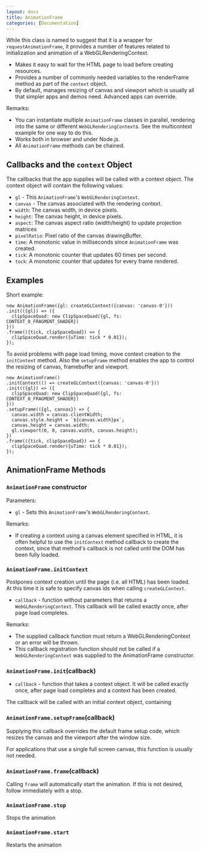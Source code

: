 ```yaml
---
layout: docs
title: AnimationFrame
categories: [Documentation]
---
```


While this class is named to suggest that it is a wrapper for
`requestAnimationFrame`, it provides a number of features related
to initialization and animation of a WebGLRenderingContext.

* Makes it easy to wait for the HTML page to load before creating resources.
* Provides a number of commonly needed variables to the renderFrame method
  as part of the `context` object.
* By default, manages resizing of canvas and viewport which is usually all
  that simpler apps and demos need. Advanced apps can override.

Remarks:
* You can instantiate multiple `AnimationFrame` classes in parallel,
  rendering into the same or different `WebGLRenderingContext`s. See
  the multicontext example for one way to do this.
* Works both in browser and under Node.js.
* All `AnimationFrame` methods can be chained.


## Callbacks and the `context` Object

The callbacks that the app supplies will be called with a context object.
The context object will contain the following values:

* `gl` - This `AnimationFrame`'s `WebGLRenderingContext`.
* `canvas` - The canvas associated with the rendering context.
* `width`: The canvas width, in device pixels.
* `height`: The canvas height, in device pixels.
* `aspect`: The canvas aspect ratio (width/height) to update projection matrices
* `pixelRatio`: Pixel ratio of the canvas drawingBuffer.
* `time`: A monotonic value in milliseconds since `AnimationFrame` was created.
* `tick`: A monotonic counter that updates 60 times per second.
* `tock`: A monotonic counter that updates for every frame rendered.


## Examples

Short example:
```
new AnimationFrame({gl: createGLContext({canvas: 'canvas-0'}))
.init(({gl}) => ({
  clipSpaceQuad: new ClipSpaceQuad({gl, fs: CONTEXT_0_FRAGMENT_SHADER})
}))
.frame(({tick, clipSpaceQuad}) => {
  clipSpaceQuad.render({uTime: tick * 0.01});
});
```

To avoid problems with page load timing, move context creation to
the `initContext` method. Also the `setupFrame` method enables the app
to control the resizing of canvas, framebuffer and viewport.
```
new AnimationFrame()
.initContext(() => createGLContext({canvas: 'canvas-0'}))
.init(({gl}) => ({
  clipSpaceQuad: new ClipSpaceQuad({gl, fs: CONTEXT_0_FRAGMENT_SHADER})
}))
.setupFrame(({gl, canvas}) => {
  canvas.width = canvas.clientWidth;
  canvas.style.height = `${canvas.width}px`;
  canvas.height = canvas.width;
  gl.viewport(0, 0, canvas.width, canvas.height);
})
.frame(({tick, clipSpaceQuad}) => {
  clipSpaceQuad.render({uTime: tick * 0.01});
});
```


## AnimationFrame Methods


### `AnimationFrame` constructor

Parameters:
* `gl` - Sets this `AnimationFrame`'s `WebGLRenderingContext`.

Remarks:
* If creating a context using a canvas element specified in HTML, it
  is often helpful to use the `initContext` method callback to create the
  context, since that method's callback is not called until the DOM has
  been fully loaded.


### `AnimationFrame.initContext`

Postpones context creation until the page (i.e. all HTML) has been loaded.
At this time it is safe to specify canvas ids when calling `createGLContext`.

* `callback` - function without parameters that returns a
  `WebGLRenderingContext`. This callback will be called exactly once,
  after page load completes.

Remarks:
* The supplied callback function must return a WebGLRenderingContext or
  an error will be thrown.
* This callback registration function should not be called if a
  `WebGLRenderingContext` was supplied to the AnimationFrame constructor.


### `AnimationFrame.init`(callback)

* `callback` - function that takes a context object. It will be called
  exactly once, after page load completes and a context has been created.

The callback will be called with an initial context object, containing


### `AnimationFrame.setupFrame`(callback)

Supplying this callback overrides the default frame setup code, which
resizes the canvas and the viewport after the window size.

For applications that use a single full screen canvas, this function is
usually not needed.


### `AnimationFrame.frame`(callback)

Calling `frame` will automatically start the animation. If this is not
desired, follow immediately with a stop.


### `AnimationFrame.stop`

Stops the animation


### `AnimationFrame.start`

Restarts the animation
